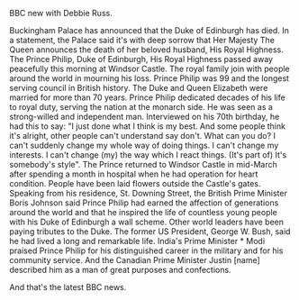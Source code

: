 BBC new with Debbie Russ.

Buckingham Palace has announced that the Duke of Edinburgh has died. In a statement, the Palace said it's with deep sorrow that Her Majesty The Queen announces the death of her beloved husband, His Royal Highness. The Prince Philip, Duke of Edinburgh, His Royal Highness passed away peacefully this morning at Windsor Castle. The royal family join with people around the world in mourning his loss. Prince Philip was 99 and the longest serving council in British history. The Duke and Queen Elizabeth were married for more than 70 years. Prince Philip dedicated decades of his life to royal duty, serving the nation at the monarch side. He was seen as a strong-willed and independent man. Interviewed on his 70th birthday, he had this to say: "I just done what I think is my best. And some people think it's alright, other people can't understand say don't. What can you do? I can't suddenly change my whole way of doing things. I can't change my interests. I can't change (my) the way which I react things. (It's part of) It's somebody's style". The Prince returned to Windsor Castle in mid-March after spending a month in hospital when he had operation for heart condition. People have been laid flowers outside the Castle's gates. Speaking from his residence, St. Downing Street, the British Prime Minister Boris Johnson said Prince Philip had earned the affection of generations around the world and that he inspired the life of countless young people with his Duke of Edinburgh a wall scheme. Other world leaders have been paying tributes to the Duke. The former US President, George W. Bush, said he had lived a long and remarkable life. India's Prime Minister * Modi praised Prince Philip for his distinguished career in the military and for his community service. And the Canadian Prime Minister Justin [name] described him as a man of great purposes and confections.

And that's the latest BBC news.
